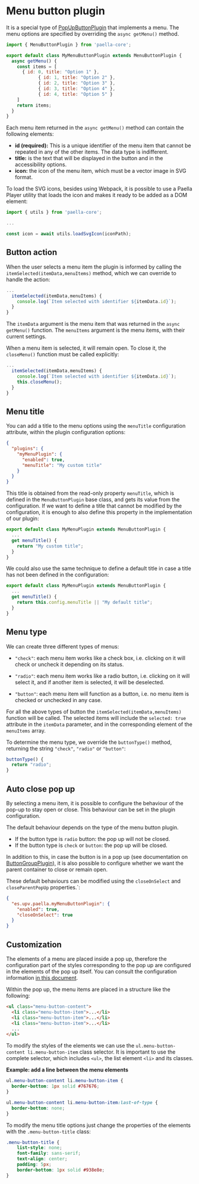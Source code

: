 
# Menu button plugin

It is a special type of [PopUpButtonPlugin](popup_button_plugin.md) that implements a menu. The menu options are specified by overriding the `async getMenu()` method.

```javascript
import { MenuButtonPlugin } from 'paella-core';

export default class MyMenuButtonPlugin extends MenuButtonPlugin {
  async getMenu() {
    const items = [
      { id: 0, title: "Option 1" },
			{ id: 1, title: "Option 2" },
			{ id: 2, title: "Option 3" },
			{ id: 3, title: "Option 4" },
			{ id: 4, title: "Option 5" }
    ]
    return items;
  }
}
```



Each menu item returned in the `async getMenu()` method can contain the following elements:

- **id (required):** This is a unique identifier of the menu item that cannot be repeated in any of the other items. The data type is indifferent.
- **title:** is the text that will be displayed in the button and in the accessibility options.
- **icon:** the icon of the menu item, which must be a vector image in SVG format.

To load the SVG icons, besides using Webpack, it is possible to use a Paella Player utility that loads the icon and makes it ready to be added as a DOM element:

```javascript
import { utils } from 'paella-core';

...

const icon = await utils.loadSvgIcon(iconPath);
```



## Button action

When the user selects a menu item the plugin is informed by calling the `itemSelected(itemData,menuItems)` method, which we can override to handle the action:

```javascript
...
  itemSelected(itemData,menuItems) {
    console.log(`Item selected with identifier ${itemData.id}`);
  }
}
```

The `itemData` argument is the menu item that was returned in the `async getMenu()` function. The `menuItems` argument is the menu items, with their current settings.

When a menu item is selected, it will remain open. To close it, the `closeMenu()` function must be called explicitly:

```javascript
...
  itemSelected(itemData,menuItems) {
    console.log(`Item selected with identifier ${itemData.id}`);
  	this.closeMenu();
  }
}

```

## Menu title

You can add a title to the menu options using the `menuTitle` configuration attribute, within the plugin configuration options:

```json
{
  "plugins": {
    "myMenuPlugin": {
      "enabled": true,
      "menuTitle": "My custom title"
    }
  }
}
```

This title is obtained from the read-only property `menuTitle`, which is defined in the `MenuButtonPlugin` base class, and gets its value from the configuration. If we want to define a title that cannot be modified by the configuration, it is enough to also define this property in the implementation of our plugin:

```js
export default class MyMenuPlugin extends MenuButtonPlugin {
  ...
  get menuTitle() {
    return "My custom title";
  }
}
```

We could also use the same technique to define a default title in case a title has not been defined in the configuration:

```js
export default class MyMenuPlugin extends MenuButtonPlugin {
  ...
  get menuTitle() {
    return this.config.menuTitle || "My default title";
  }
}
```

## Menu type

We can create three different types of menus:

- `"check"`: each menu item works like a check box, i.e. clicking on it will check or uncheck it depending on its status.
- `"radio"`: each menu item works like a radio button, i.e. clicking on it will select it, and if another item is selected, it will be deselected.

- `"button"`: each menu item will function as a button, i.e. no menu item is checked or unchecked in any case.

For all the above types of button the `itemSelected(itemData,menuItems)` function will be called. The selected items will include the `selected: true` attribute in the `itemData` parameter, and in the corresponding element of the `menuItems` array.

To determine the menu type, we override the `buttonType()` method, returning the string `"check"`, `"radio"` or `"button"`:

```javascript
buttonType() {
  return "radio";
}
```

## Auto close pop up

By selecting a menu item, it is possible to configure the behaviour of the pop-up to stay open or close. This behaviour can be set in the plugin configuration.

The default behaviour depends on the type of the menu button plugin.

- If the button type is `radio` button: the pop up will not be closed.
- If the button type is `check` or `button`: the pop up will be closed.

In addition to this, in case the button is in a pop up (see documentation on [ButtonGroupPlugin](button_group_plugin.md)), it is also possible to configure whether we want the parent container to close or remain open.

These default behaviours can be modified using the `closeOnSelect` and `closeParentPopUp` properties.`:

```json
{
  "es.upv.paella.myMenuButtonPlugin": {
    "enabled": true,
    "closeOnSelect": true
  }
}
```


## Customization

The elements of a menu are placed inside a pop up, therefore the configuration part of the styles corresponding to the pop up are configured in the elements of the pop up itself. You can consult the configuration information [in this document](pop_up_api.md).

Within the pop up, the menu items are placed in a structure like the following:

```html
<ul class="menu-button-content">
  <li class="menu-button-item">...</li>
  <li class="menu-button-item">...</li>
  <li class="menu-button-item">...</li>
  ...
</ul>
```

To modify the styles of the elements we can use the `ul.menu-button-content li.menu-button-item` class selector. It is important to use the complete selector, which includes `<ul>`, the list element `<li>` and its classes.

**Example: add a line between the menu elements**

```css
ul.menu-button-content li.menu-button-item {
  border-bottom: 1px solid #767676;
}

ul.menu-button-content li.menu-button-item:last-of-type {
  border-bottom: none;
}
```

To modify the menu title options just change the properties of the elements with the `.menu-button-title` class:

```css
.menu-button-title {
	list-style: none;
    font-family: sans-serif;
    text-align: center;
    padding: 5px;
    border-bottom: 1px solid #938e8e;
}
```